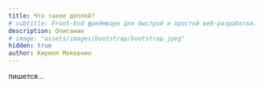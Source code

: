 ```yaml
---
title: Что такое деплой?
# subtitle: Front-End фреймворк для быстрой и простой веб-разработки.
description: Описание
# image: "assets/images/bootstrap/bootstrap.jpeg"
hidden: true
author: Кирилл Мокевнин
---
```


пишется...
